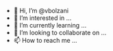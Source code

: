 - 👋 Hi, I’m @vbolzani
- 👀 I’m interested in ...
- 🌱 I’m currently learning ...
- 💞️ I’m looking to collaborate on ...
- 📫 How to reach me ...

<!---
vbolzani/vbolzani is a ✨ special ✨ repository because its `README.md` (this file) appears on your GitHub profile.
You can click the Preview link to take a look at your changes.
--->
